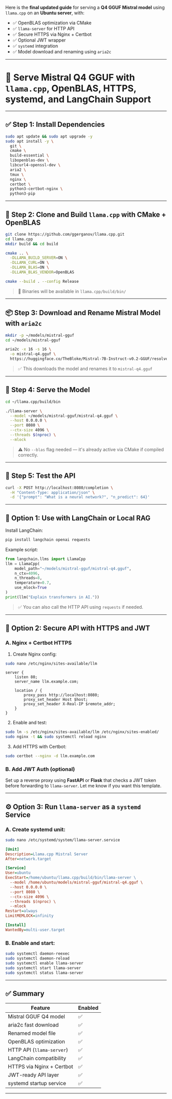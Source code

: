 Here is the **final updated guide** for serving a **Q4 GGUF Mistral model** using `llama.cpp` on an **Ubuntu server**, with:

* ✅ OpenBLAS optimization via CMake
* ✅ `llama-server` for HTTP API
* ✅ Secure HTTPS via Nginx + Certbot
* ✅ Optional JWT wrapper
* ✅ `systemd` integration
* ✅ Model download and renaming using `aria2c`

---

# 🧠 Serve Mistral Q4 GGUF with `llama.cpp`, OpenBLAS, HTTPS, systemd, and LangChain Support

---

## ✅ Step 1: Install Dependencies

```bash
sudo apt update && sudo apt upgrade -y
sudo apt install -y \
  git \
  cmake \
  build-essential \
  libopenblas-dev \
  libcurl4-openssl-dev \
  aria2 \
  tmux \
  nginx \
  certbot \
  python3-certbot-nginx \
  python3-pip
```

---

## 🧱 Step 2: Clone and Build `llama.cpp` with CMake + OpenBLAS

```bash
git clone https://github.com/ggerganov/llama.cpp.git
cd llama.cpp
mkdir build && cd build

cmake .. \
  -DLLAMA_BUILD_SERVER=ON \
  -DLLAMA_CURL=ON \
  -DLLAMA_BLAS=ON \
  -DLLAMA_BLAS_VENDOR=OpenBLAS

cmake --build . --config Release
```

> 🔧 Binaries will be available in `llama.cpp/build/bin/`

---

## 📦 Step 3: Download and Rename Mistral Model with `aria2c`

```bash
mkdir -p ~/models/mistral-gguf
cd ~/models/mistral-gguf

aria2c -x 16 -s 16 \
  -o mistral-q4.gguf \
  https://huggingface.co/TheBloke/Mistral-7B-Instruct-v0.2-GGUF/resolve/main/mistral-7b-instruct-v0.2.Q4_K_M.gguf
```

> ✅ This downloads the model and renames it to `mistral-q4.gguf`

---

## 🚀 Step 4: Serve the Model

```bash
cd ~/llama.cpp/build/bin

./llama-server \
  --model ~/models/mistral-gguf/mistral-q4.gguf \
  --host 0.0.0.0 \
  --port 8080 \
  --ctx-size 4096 \
  --threads $(nproc) \
  --mlock
```

> ⚠️ No `--blas` flag needed — it's already active via CMake if compiled correctly.

---

## 🧪 Step 5: Test the API

```bash
curl -X POST http://localhost:8080/completion \
  -H "Content-Type: application/json" \
  -d '{"prompt": "What is a neural network?", "n_predict": 64}'
```

---

## 🧩 Option 1: Use with LangChain or Local RAG

Install LangChain:

```bash
pip install langchain openai requests
```

Example script:

```python
from langchain.llms import LlamaCpp
llm = LlamaCpp(
    model_path="~/models/mistral-gguf/mistral-q4.gguf",
    n_ctx=4096,
    n_threads=8,
    temperature=0.7,
    use_mlock=True
)
print(llm("Explain transformers in AI."))
```

> ✅ You can also call the HTTP API using `requests` if needed.

---

## 🔐 Option 2: Secure API with HTTPS and JWT

### A. Nginx + Certbot HTTPS

1. Create Nginx config:

```bash
sudo nano /etc/nginx/sites-available/llm
```

```nginx
server {
    listen 80;
    server_name llm.example.com;

    location / {
        proxy_pass http://localhost:8080;
        proxy_set_header Host $host;
        proxy_set_header X-Real-IP $remote_addr;
    }
}
```

2. Enable and test:

```bash
sudo ln -s /etc/nginx/sites-available/llm /etc/nginx/sites-enabled/
sudo nginx -t && sudo systemctl reload nginx
```

3. Add HTTPS with Certbot:

```bash
sudo certbot --nginx -d llm.example.com
```

### B. Add JWT Auth (optional)

Set up a reverse proxy using **FastAPI** or **Flask** that checks a JWT token before forwarding to `llama-server`. Let me know if you want this template.

---

## ⚙️ Option 3: Run `llama-server` as a `systemd` Service

### A. Create systemd unit:

```bash
sudo nano /etc/systemd/system/llama-server.service
```

```ini
[Unit]
Description=Llama.cpp Mistral Server
After=network.target

[Service]
User=ubuntu
ExecStart=/home/ubuntu/llama.cpp/build/bin/llama-server \
  --model /home/ubuntu/models/mistral-gguf/mistral-q4.gguf \
  --host 0.0.0.0 \
  --port 8080 \
  --ctx-size 4096 \
  --threads $(nproc) \
  --mlock
Restart=always
LimitMEMLOCK=infinity

[Install]
WantedBy=multi-user.target
```

### B. Enable and start:

```bash
sudo systemctl daemon-reexec
sudo systemctl daemon-reload
sudo systemctl enable llama-server
sudo systemctl start llama-server
sudo systemctl status llama-server
```

---

## ✅ Summary

| Feature                   | Enabled |
| ------------------------- | ------- |
| Mistral GGUF Q4 model     | ✅       |
| aria2c fast download      | ✅       |
| Renamed model file        | ✅       |
| OpenBLAS optimization     | ✅       |
| HTTP API (`llama-server`) | ✅       |
| LangChain compatibility   | ✅       |
| HTTPS via Nginx + Certbot | ✅       |
| JWT-ready API layer       | ✅       |
| systemd startup service   | ✅       |

---
